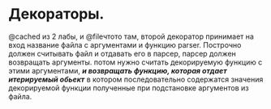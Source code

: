 # Декораторы.
@cached из 2 лабы, и @fileчтото там, второй декоратор принимает на вход название файла с аргументами и функцию parser. Построчно должен считывать файл и отдавать его в парсер, парсер должен возвращать аргументы. потом нужно считать декорируемую функцию с этими аргументами, **_и возвращать функцию, которая отдает итерируемый обьект_** в котором последовательно содержатся значения декорируемой функции полученные при подстановке аргументов из файла.
